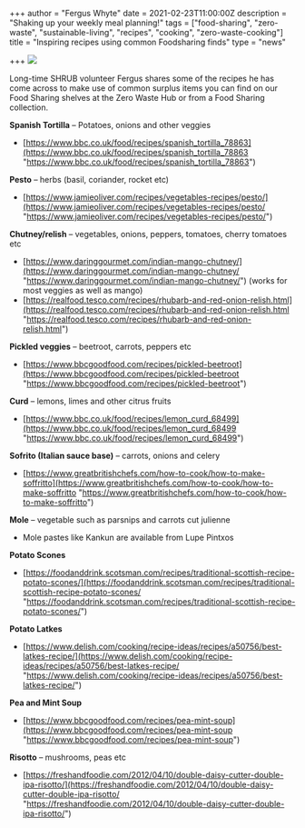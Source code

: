 +++
author = "Fergus Whyte"
date = 2021-02-23T11:00:00Z
description = "Shaking up your weekly meal planning!"
tags = ["food-sharing", "zero-waste", "sustainable-living", "recipes", "cooking", "zero-waste-cooking"]
title = "Inspiring recipes using common Foodsharing finds"
type = "news"

+++
![](https://res.cloudinary.com/shrub-co-op/image/upload/v1614080484/shrubcoop.org/media/food_sharing_finds_mbyvwq.jpg)

Long-time SHRUB volunteer Fergus shares some of the recipes he has come across to make use of common surplus items you can find on our Food Sharing shelves at the Zero Waste Hub or from a Food Sharing collection.

**Spanish Tortilla** – Potatoes, onions and other veggies

* [https://www.bbc.co.uk/food/recipes/spanish_tortilla_78863](https://www.bbc.co.uk/food/recipes/spanish_tortilla_78863 "https://www.bbc.co.uk/food/recipes/spanish_tortilla_78863")

**Pesto** – herbs (basil, coriander, rocket etc)

* [https://www.jamieoliver.com/recipes/vegetables-recipes/pesto/](https://www.jamieoliver.com/recipes/vegetables-recipes/pesto/ "https://www.jamieoliver.com/recipes/vegetables-recipes/pesto/")

**Chutney/relish** – vegetables, onions, peppers, tomatoes, cherry tomatoes etc

* [https://www.daringgourmet.com/indian-mango-chutney/](https://www.daringgourmet.com/indian-mango-chutney/ "https://www.daringgourmet.com/indian-mango-chutney/") (works for most veggies as well as mango)
* [https://realfood.tesco.com/recipes/rhubarb-and-red-onion-relish.html](https://realfood.tesco.com/recipes/rhubarb-and-red-onion-relish.html "https://realfood.tesco.com/recipes/rhubarb-and-red-onion-relish.html")

**Pickled veggies** – beetroot, carrots, peppers etc

* [https://www.bbcgoodfood.com/recipes/pickled-beetroot](https://www.bbcgoodfood.com/recipes/pickled-beetroot "https://www.bbcgoodfood.com/recipes/pickled-beetroot")

**Curd** – lemons, limes and other citrus fruits

* [https://www.bbc.co.uk/food/recipes/lemon_curd_68499](https://www.bbc.co.uk/food/recipes/lemon_curd_68499 "https://www.bbc.co.uk/food/recipes/lemon_curd_68499")

**Sofrito (Italian sauce base)** – carrots, onions and celery

* [https://www.greatbritishchefs.com/how-to-cook/how-to-make-soffritto](https://www.greatbritishchefs.com/how-to-cook/how-to-make-soffritto "https://www.greatbritishchefs.com/how-to-cook/how-to-make-soffritto")

**Mole** – vegetable such as parsnips and carrots cut julienne

* Mole pastes like Kankun are available from Lupe Pintxos

**Potato Scones**

* [https://foodanddrink.scotsman.com/recipes/traditional-scottish-recipe-potato-scones/](https://foodanddrink.scotsman.com/recipes/traditional-scottish-recipe-potato-scones/ "https://foodanddrink.scotsman.com/recipes/traditional-scottish-recipe-potato-scones/")

**Potato Latkes**

* [https://www.delish.com/cooking/recipe-ideas/recipes/a50756/best-latkes-recipe/](https://www.delish.com/cooking/recipe-ideas/recipes/a50756/best-latkes-recipe/ "https://www.delish.com/cooking/recipe-ideas/recipes/a50756/best-latkes-recipe/")

**Pea and Mint Soup**

* [https://www.bbcgoodfood.com/recipes/pea-mint-soup](https://www.bbcgoodfood.com/recipes/pea-mint-soup "https://www.bbcgoodfood.com/recipes/pea-mint-soup")

**Risotto** – mushrooms, peas etc

* [https://freshandfoodie.com/2012/04/10/double-daisy-cutter-double-ipa-risotto/](https://freshandfoodie.com/2012/04/10/double-daisy-cutter-double-ipa-risotto/ "https://freshandfoodie.com/2012/04/10/double-daisy-cutter-double-ipa-risotto/")